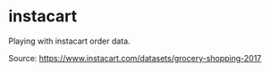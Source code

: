 # instacart
Playing with instacart order data.

Source: https://www.instacart.com/datasets/grocery-shopping-2017
